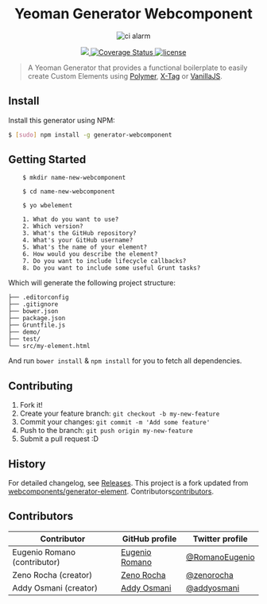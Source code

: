 <h1 align="center">Yeoman Generator Webcomponent</h1>
<p align="center">
  <img title="ci alarm" src='https://github.com/yeoman/media/blob/master/optimized/yeoman-150x150-opaque.png' />
</p>
<p align="center">
  <a title='Build Status' href="https://travis-ci.org/eromano/webcomponent-generator-element">
    <img src='https://travis-ci.org/eromano/webcomponent-generator-element.svg?branch=master' />
  </a>
  <a href='https://coveralls.io/r/eromano/webcomponent-generator-element'>
    <img src='https://img.shields.io/coveralls/eromano/webcomponent-generator-element.svg' alt='Coverage Status' />
  </a>
  <a href='https://github.com/eromano/ci-alarm/blob/master/LICENSE'>
    <img src='https://img.shields.io/badge/license-MIT-blue.svg' alt='license' />
  </a>
</p>

> A Yeoman Generator that provides a functional boilerplate to easily create Custom Elements using [Polymer](http://www.polymer-project.org/), [X-Tag](http://x-tags.org/) or [VanillaJS](http://vanilla-js.com/).

## Install

Install this generator using NPM:

```sh
$ [sudo] npm install -g generator-webcomponent
```

## Getting Started

```
    $ mkdir name-new-webcomponent
```

```
    $ cd name-new-webcomponent    
```

``` 
    $ yo wbelement
```

``` 
    1. What do you want to use?
    2. Which version?
    3. What's the GitHub repository?
    4. What's your GitHub username?
    5. What's the name of your element?
    6. How would you describe the element?
    7. Do you want to include lifecycle callbacks?
    8. Do you want to include some useful Grunt tasks?
```

Which will generate the following project structure:



    ├── .editorconfig
    ├── .gitignore
    ├── bower.json
    ├── package.json
    ├── Gruntfile.js
    ├── demo/
    ├── test/
    └── src/my-element.html



    
And run `bower install` & `npm install` for you to fetch all dependencies.


## Contributing

1. Fork it!
2. Create your feature branch: `git checkout -b my-new-feature`
3. Commit your changes: `git commit -m 'Add some feature'`
4. Push to the branch: `git push origin my-new-feature`
5. Submit a pull request :D

## History

For detailed changelog, see [Releases](https://github.com/eromano/webcomponent-generator-element/releases).
This project is a fork updated from [webcomponents/generator-element](https://github.com/webcomponents/generator-element).
Contributors[contributors](https://github.com/eromano/webcomponent-generator-element/graphs/contributors).

## Contributors

Contributor | GitHub profile | Twitter profile |
--- | --- | ---
Eugenio Romano (contributor)| [Eugenio Romano](https://github.com/eromano) | [@RomanoEugenio](https://twitter.com/RomanoEugenio)
Zeno Rocha  (creator) | [Zeno Rocha](https://github.com/zenorocha)| [@zenorocha](https://twitter.com/zenorocha)
Addy Osmani (creator) | [Addy Osmani](https://github.com/addyosmani)| [@addyosmani](https://twitter.com/addyosmani)
